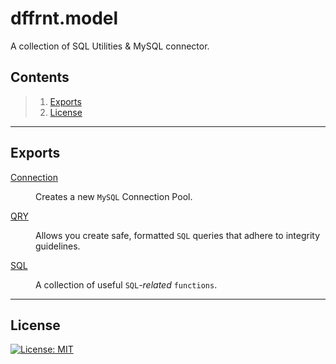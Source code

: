 # dffrnt.model
A collection of SQL Utilities &amp; MySQL connector.

## Contents

> 1. [Exports](#exports)
> 1. [License](#license)

---
## Exports

<dl>
<dt><a href="../../wiki/Connection">Connection</a></dt>
<dd><p>Creates a new <code>MySQL</code> Connection Pool.</p>
</dd>
</dl>

<dl>
<dt><a href="../../wiki/QRY">QRY</a></dt>
<dd><p>Allows you create safe, formatted <code>SQL</code> queries that adhere to integrity guidelines.</p>
</dd>
</dl>

<dl>
<dt><a href="../../wiki/SQL">SQL</a></dt>
<dd><p>A collection of useful <code>SQL</code><i>-related</i> <code>functions</code>.</p>
</dd>
</dl>

---
## License

[![License: MIT](https://img.shields.io/badge/License-MIT-yellow.svg)](https://opensource.org/licenses/MIT)
